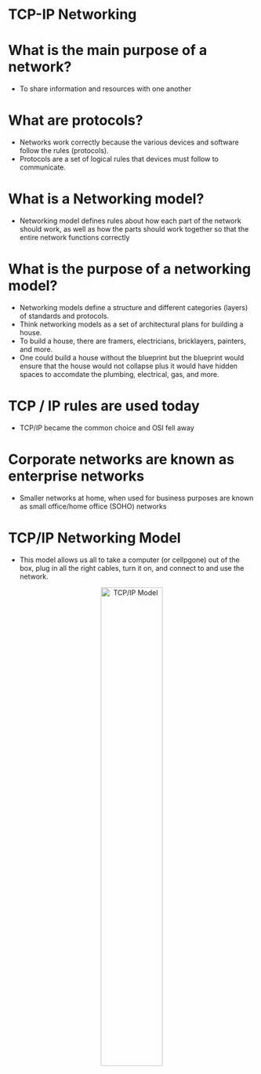 # TCP-IP Networking

# What is the main purpose of a network?
- To share information and resources with one another

# What are protocols?
- Networks work correctly because the various devices and software follow the rules (protocols).
- Protocols are a set of logical rules that devices must follow to communicate.

# What is a Networking model?
- Networking model defines rules about how each part of the network should work, as well as how the parts should work together so that the entire network functions correctly

# What is the purpose of a networking model?
- Networking models define a structure and different categories (layers) of standards and protocols.
- Think networking models as a set of architectural plans for building a house.
- To build a house, there are framers, electricians, bricklayers, painters, and more.
- One could build a house without the blueprint but the blueprint would ensure that the house would not collapse plus it would have hidden spaces to accomdate the plumbing, electrical, gas, and more.

# TCP / IP rules are used today
- TCP/IP became the common choice and OSI fell away

# Corporate networks are known as enterprise networks 
- Smaller networks at home, when used for business purposes are known as small office/home office (SOHO) networks

# TCP/IP Networking Model 
- This model allows us all to take a computer (or cellpgone) out of the box, plug in all the right cables, turn it on, and connect to and use the network. 
<p align="center">
  
<img src="https://user-images.githubusercontent.com/104326475/172253551-07aeba04-0e2e-4080-9974-9fc325efe99f.png" height="50%" width="50%" alt="TCP/IP Model"/>
  
<p/>
